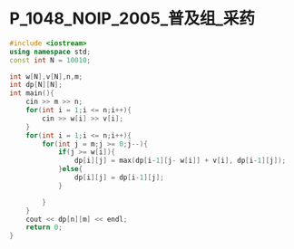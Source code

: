 # P_1048_NOIP_2005_普及组_采药

<style scoped>
@import '/public/css/cpp.css';
</style>


```cpp
#include <iostream>
using namespace std;
const int N = 10010;

int w[N],v[N],n,m;
int dp[N][N];
int main(){
    cin >> m >> n;
    for(int i = 1;i <= n;i++){
        cin >> w[i] >> v[i];
    }
    for(int i = 1;i <= n;i++){
        for(int j = m;j >= 0;j--){
            if(j >= w[i]){
                dp[i][j] = max(dp[i-1][j- w[i]] + v[i], dp[i-1][j]);
            }else{
                dp[i][j] = dp[i-1][j];
            }

        }
    }
    cout << dp[n][m] << endl;
    return 0;
}
```
    